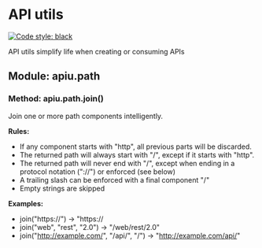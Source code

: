 # API utils

[![Code style: black](https://img.shields.io/badge/code%20style-black-000000.svg)](https://github.com/psf/black)

API utils simplify life when creating or consuming APIs

## Module: apiu.path

### Method: apiu.path.join()

Join one or more path components intelligently.

**Rules:**
- If any component starts with "http", all previous parts will be discarded.
- The returned path will always start with "/", except if it starts with "http".
- The returned path will never end with "/", except when ending in a protocol
	notation ("://") or enforced (see below)
- A trailing slash can be enforced with a final component "/"
- Empty strings are skipped

**Examples:**
- join("https://")                           ->  "https://
- join("web", "rest", "2.0")                 ->  "/web/rest/2.0"
- join("http://example.com/", "/api/", "/")  ->  "http://example.com/api/"
